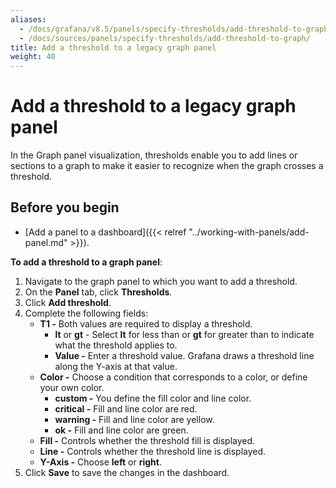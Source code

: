 ```yaml
---
aliases:
  - /docs/grafana/v8.5/panels/specify-thresholds/add-threshold-to-graph/
  - /docs/sources/panels/specify-thresholds/add-threshold-to-graph/
title: Add a threshold to a legacy graph panel
weight: 40
---
```


# Add a threshold to a legacy graph panel

In the Graph panel visualization, thresholds enable you to add lines or sections to a graph to make it easier to recognize when the graph crosses a threshold.

## Before you begin

- [Add a panel to a dashboard]({{< relref "../working-with-panels/add-panel.md" >}}).

**To add a threshold to a graph panel**:

1. Navigate to the graph panel to which you want to add a threshold.
1. On the **Panel** tab, click **Thresholds**.
1. Click **Add threshold**.
1. Complete the following fields:
   - **T1 -** Both values are required to display a threshold.
     - **lt** or **gt** - Select **lt** for less than or **gt** for greater than to indicate what the threshold applies to.
     - **Value -** Enter a threshold value. Grafana draws a threshold line along the Y-axis at that value.
   - **Color -** Choose a condition that corresponds to a color, or define your own color.
     - **custom -** You define the fill color and line color.
     - **critical -** Fill and line color are red.
     - **warning -** Fill and line color are yellow.
     - **ok -** Fill and line color are green.
   - **Fill -** Controls whether the threshold fill is displayed.
   - **Line -** Controls whether the threshold line is displayed.
   - **Y-Axis -** Choose **left** or **right**.
1. Click **Save** to save the changes in the dashboard.
